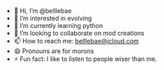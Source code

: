 - 👋 Hi, I’m @belllebae
- 👀 I’m interested in evolving
- 🌱 I’m currently learning python
- 💞️ I’m looking to collaborate on mod creations
- 📫 How to reach me: belllebae@icloud.com
- 😄 Pronouns are for morons
- ⚡ Fun fact: I like to listen to people wiser than me.

<!---
belllebae/belllebae is a ✨ special ✨ repository because its `README.md` (this file) appears on your GitHub profile.
You can click the Preview link to take a look at your changes.
--->
